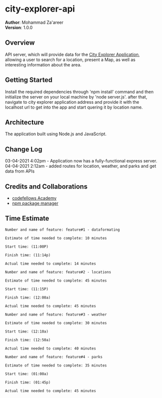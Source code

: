 # city-explorer-api

**Author**: Mohammad Za'areer  
**Version**: 1.0.0

## Overview
API server, which will provide data for the [City Explorer Application](https://codefellows.github.io/code-301-guide/curriculum/city-explorer-app/front-end/), allowing a user to search for a location, present a Map, as well as interesting information about the area.

## Getting Started
Install the required dependencies through 'npm install' command and then initialize the server on your local machine by 'node server.js'. after that, navigate to city explorer application address and provide it with the localhost url to get into the app and start quering it by location name.

## Architecture
The application built using Node.js and JavaScript.

## Change Log
03-04-2021 4:02pm - Application now has a fully-functional express server.
04-04-2021 2:12am - added routes for location, weather, and parks and get data from APIs
## Credits and Collaborations
* [codefellows Academy](https://www.codefellows.org/)
* [npm package manager](https://www.npmjs.com/)


## Time Estimate

```
Number and name of feature: feature#1 - dataformating
 
Estimate of time needed to complete: 10 minutes
 
Start time: (11:00P)

Finish time: (11:14p)

Actual time needed to complete: 14 minutes 
```
```
Number and name of feature: feature#2 - locations
 
Estimate of time needed to complete: 45 minutes
 
Start time: (11:15P)

Finish time: (12:00a)

Actual time needed to complete: 45 minutes 
```
```
Number and name of feature: feature#3 - weather
 
Estimate of time needed to complete: 30 minutes
 
Start time: (12:10a)

Finish time: (12:50a)

Actual time needed to complete: 40 minutes 
```
```
Number and name of feature: feature#4 - parks
 
Estimate of time needed to complete: 35 minutes
 
Start time: (01:00a)

Finish time: (01:45p)

Actual time needed to complete: 45 minutes 
```